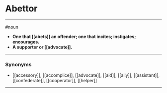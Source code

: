 # Abettor
---
#noun
- **One that [[abets]] an offender; one that incites; instigates; encourages.**
- **A supporter or [[advocate]].**
---
### Synonyms
- [[accessory]], [[accomplice]], [[advocate]], [[aid]], [[ally]], [[assistant]], [[confederate]], [[cooperator]], [[helper]]
---
